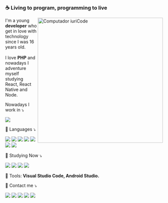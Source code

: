 ### ☕ Living to program, programming to live <br>

<img src="https://raw.githubusercontent.com/MicaelliMedeiros/micaellimedeiros/master/image/computer-illustration.png" min-width="400px" max-width="400px" width="400px" align="right" alt="Computador iuriCode">

<p align="left"> 
  I'm a young <strong>developer</strong> who get in love with technology since I was 16 years old.<br><br>
  I love <strong>PHP</strong> and nowadays I adventure myself studying React, React Native and Node.
</p>

<p align="left">
  Nowadays I work in ⤵️
</p>

<p align="left">
  <a href="https://www.fcamara.com.br">
    <img src="https://img.shields.io/badge/Fcamara%20-%FC6027.svg?&style=for-the-badge" />
  </a>
</p>

<p align="left">
  🦄 Languages ⤵️ 
</p>

<p align="left">
  <!--JavaScript-->
  <img src="https://img.shields.io/badge/javascript%20-%23323330.svg?&style=for-the-badge&logo=javascript&logoColor=%23F7DF1E"/>
  <!--C, C++, C#-->
  <img src="https://img.shields.io/badge/c%20-%2300599C.svg?&style=for-the-badge&logo=c&logoColor=white"/>
  <img src="https://img.shields.io/badge/c++%20-%2300599C.svg?&style=for-the-badge&logo=c%2B%2B&ogoColor=white"/>
  <img src="https://img.shields.io/badge/c%23%20-%23239120.svg?&style=for-the-badge&logo=c-sharp&logoColor=white"/>
  <!--PHP-->
  <img src="https://img.shields.io/badge/php-%23777BB4.svg?&style=for-the-badge&logo=php&logoColor=white"/>
  <!--Python-->
  <img src="https://img.shields.io/badge/python%20-%2314354C.svg?&style=for-the-badge&logo=python&logoColor=white"/>
  <!--Java-->
  <img src="https://img.shields.io/badge/java-%23ED8B00.svg?&style=for-the-badge&logo=java&logoColor=white"/>
</p>

<p align="left">
  🦄 Studying Now ⤵️ 
</p>

<p align="left">
  <!--Laravel-->
  <img src="https://img.shields.io/badge/laravel%20-%23FF2D20.svg?&style=for-the-badge&logo=laravel&logoColor=white"/>
  <!--Node.js-->
  <img src="https://img.shields.io/badge/node.js%20-%2343853D.svg?&style=for-the-badge&logo=node.js&logoColor=white"/>
  <!--React-->
  <img src="https://img.shields.io/badge/react%20-%2320232a.svg?&style=for-the-badge&logo=react&logoColor=%2361DAFB"/>
  <!--React Native-->
  <img src="https://img.shields.io/badge/react_native%20-%2320232a.svg?&style=for-the-badge&logo=react&logoColor=%2361DAFB"/>
</p>

<p align="left">
  💼 Tools: <strong>Visual Studio Code, Android Studio.</strong>
</p>


<p align="left">
  💌 Contact me ⤵️
</p>

<p align="left">
  <a href="mailto:luizgomesdev@gmail.com" alt="Gmail">
  <img src="https://img.shields.io/badge/-Gmail-FF0000?style=flat-square&labelColor=FF0000&logo=gmail&logoColor=white&link=LINK-DO-SEU-EMAIL" /></a>

  <a href="https://www.linkedin.com/in/luizgomesdev/" alt="Linkedin">
  <img src="https://img.shields.io/badge/-Linkedin-0e76a8?style=flat-square&logo=Linkedin&logoColor=white&link=LINK-DO-SEU-LINKEDIN" /></a>

  <a href="https://api.whatsapp.com/send?phone=5513981584772" alt="WhatsApp">
  <img src="https://img.shields.io/badge/-WhatsApp-25d366?style=flat-square&labelColor=25d366&logo=whatsapp&logoColor=white&link=API-DO-SEU-WHATSAPP"/></a>

  <a href="https://www.facebook.com/luizeradev/" alt="Facebook">
  <img src="https://img.shields.io/badge/-Facebook-3b5998?style=flat-square&labelColor=3b5998&logo=facebook&logoColor=white&link=LINK-DO-SEU-FACEBOOK"/></a>

  <a href="https://www.instagram.com/louis.php/" alt="Instagram">
  <img src="https://img.shields.io/badge/-Instagram-DF0174?style=flat-square&labelColor=DF0174&logo=instagram&logoColor=white&link=LINK-DO-SEU-INSTAGRAM"/></a>
</p>  


